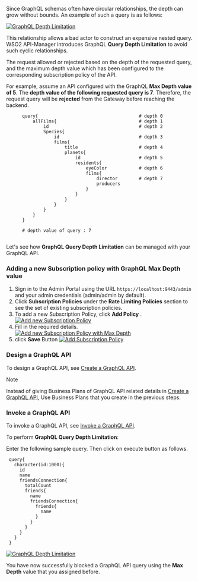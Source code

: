 Since GraphQL schemas often have circular relationships, the depth can grow without bounds. 
An example of such a query is as follows:

[![GraphQL Depth Limitation]({{base_path}}/assets/img/learn/graphql-depth-limitation.png)]({{base_path}}/assets/img/learn/graphql-depth-limitation.png)


This relationship allows a bad actor to construct an expensive nested query. WSO2 API-Manager introduces GraphQL **Query 
Depth Limitation** to avoid such cyclic relationships.

The request allowed or rejected based on the depth of the requested query, and the maximum depth value which has been 
configured to the corresponding subscription policy of the API.

For example, assume an API configured with the  GraphQL **Max Depth value of 5**. The **depth value of the following 
requested query is 7**. Therefore, the request query will be **rejected** from the Gateway before reaching the backend.

  ```
        query{							            # depth 0
            allFilms{						        # depth 1
                id							        # depth 2
                Species{
                    id						        # depth 3
                    films{
                        title					    # depth 4
                        planets{
                            id					    # depth 5
                            residents{
                                eyeColor			# depth 6
                                films{
                                    director		# depth 7
                                    producers
                                }
                            }
                        }
                    }
                }
            }
        }

        # depth value of query : 7


  ```

Let's see how **GraphQL Query Depth Limitation** can be managed with your GraphQL API.

### Adding a new Subscription policy with GraphQL Max Depth value

1.  Sign in to the Admin Portal using the URL `https://localhost:9443/admin` and your admin credentials 
(admin/admin by default).
2.  Click **Subscription Policies** under the **Rate Limiting Policies** section to see the set of existing 
subscription policies.
3.  To add a new Subscription Policy, click **Add Policy** .
[![Add new Subscription Policy]({{base_path}}/assets/img/learn/add-new-subscription-policy-graphql-query-complexity.png)]({{base_path}}/assets/img/learn/add-new-subscription-policy-graphql-query-complexity.png)
4.  Fill in the required details.
[![Add new Subscription Policy with Max Depth]({{base_path}}/assets/img/learn/create-subscription-policy-with-graphql-depth.png)]({{base_path}}/assets/img/learn/create-subscription-policy-with-graphql-depth.png)
5. click **Save** Button
[![Add Subscription Policy]({{base_path}}/assets/img/learn/save-subscription-policy-graphql-query-analysis.png)]({{base_path}}/assets/img/learn/save-subscription-policy-graphql-query-analysis.png)


### Design a GraphQL API

To design a GraphQL API, see [Create a GraphQL API]({{base_path}}/design/create-api/create-a-graphql-api).

<html>
<div class="admonition note">
<p class="admonition-title">Note</p>
<p>
Instead of giving Business Plans of GraphQL API related details in 
<a href="{{base_path}}/design/create-api/create-a-graphql-api">Create a GraphQL API</a>, 
Use Business Plans that you create in the previous steps.
</p>
</div> 
</html>

### Invoke a GraphQL API

To invoke a GraphQL API, see 
[Invoke a GraphQL API]({{base_path}}/consume/invoke-apis/invoke-apis-using-tools/invoke-an-graphql-api-using-the-integrated-graphql-console).

To perform **GraphQL Query Depth Limitation**: 

Enter the following sample query. Then click on execute button as follows.

   ```
    query{
      character(id:1000){
        id
        name
        friendsConnection{
          totalCount
          friends{
            name
            friendsConnection{
              friends{
                name
              }
            }
          }
        }
      }
    }

   ```

   [![GraphQL Depth Limitation]({{base_path}}/assets/img/learn/graphql-depth-limitation-console.png)]({{base_path}}/assets/img/learn/graphql-depth-limitation-console.png)

You have now successfully blocked a GraphQL API query using the **Max Depth** value that you assigned before.


